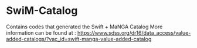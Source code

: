 # SwiM-Catalog
Contains codes that generated the Swift + MaNGA Catalog
More information can be found at : https://www.sdss.org/dr16/data_access/value-added-catalogs/?vac_id=swift-manga-value-added-catalog
